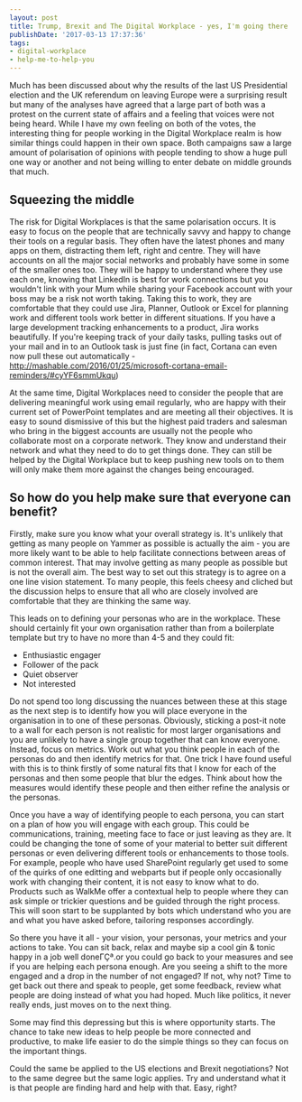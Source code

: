 ```yaml
---
layout: post
title: Trump, Brexit and The Digital Workplace - yes, I'm going there
publishDate: '2017-03-13 17:37:36'
tags:
- digital-workplace
- help-me-to-help-you
---
```


Much has been discussed about why the results of the last US Presidential election and the UK referendum on leaving Europe were a surprising result but many of the analyses have agreed that a large part of both was a protest on the current state of affairs and a feeling that voices were not being heard. While I have my own feeling on both of the votes, the interesting thing for people working in the Digital Workplace realm is how similar things could happen in their own space. Both campaigns saw a large amount of polarisation of opinions with people tending to show a huge pull one way or another and not being willing to enter debate on middle grounds that much. 

## Squeezing the middle

The risk for Digital Workplaces is that the same polarisation occurs. It is easy to focus on the people that are technically savvy and happy to change their tools on a regular basis. They often have the latest phones and many apps on them, distracting them left, right and centre. They will have accounts on all the major social networks and probably have some in some of the smaller ones too. They will be happy to understand where they use each one, knowing that LinkedIn is best for work connections but you wouldn't link with your Mum while sharing your Facebook account with your boss may be a risk not worth taking. Taking this to work, they are comfortable that they could use Jira, Planner, Outlook or Excel for planning work and different tools work better in different situations. If you have a large development tracking enhancements to a product, Jira works beautifully. If you're keeping track of your daily tasks, pulling tasks out of your mail and in to an Outlook task is just fine (in fact, Cortana can even now pull these out automatically -http://mashable.com/2016/01/25/microsoft-cortana-email-reminders/#cyYF6smmUkqu) 

At the same time, Digital Workplaces need to consider the people that are delivering meaningful work using email regularly, who are happy with their current set of PowerPoint templates and are meeting all their objectives. It is easy to sound dismissive of this but the highest paid traders and salesman who bring in the biggest accounts are usually not the people who collaborate most on a corporate network. They know and understand their network and what they need to do to get things done. They can still be helped by the Digital Workplace but to keep pushing new tools on to them will only make them more against the changes being encouraged.

## So how do you help make sure that everyone can benefit?

Firstly, make sure you know what your overall strategy is. It's unlikely that getting as many people on Yammer as possible is actually the aim - you are more likely want to be able to help facilitate connections between areas of common interest. That may involve getting as many people as possible but is not the overall aim. The best way to set out this strategy is to agree on a one line vision statement. To many people, this feels cheesy and cliched but the discussion helps to ensure that all who are closely involved are comfortable that they are thinking the same way.

This leads on to defining your personas who are in the workplace. These should certainly fit your own organisation rather than from a boilerplate template but try to have no more than 4-5 and they could fit:

* Enthusiastic engager
* Follower of the pack
* Quiet observer
* Not interested

Do not spend too long discussing the nuances between these at this stage as the next step is to identify how you will place everyone in the organisation in to one of these personas. Obviously, sticking a post-it note to a wall for each person is not realistic for most larger organisations and you are unlikely to have a single group together that can know everyone. Instead, focus on metrics. Work out what you think people in each of the personas do and then identify metrics for that. One trick I have found useful with this is to think firstly of some natural fits that I know for each of the personas and then some people that blur the edges. Think about how the measures would identify these people and then either refine the analysis or the personas.

Once you have a way of identifying people to each persona, you can start on a plan of how you will engage with each group. This could be communications, training, meeting face to face or just leaving as they are. It could be changing the tone of some of your material to better suit different personas or even delivering different tools or enhancements to those tools. For example, people who have used SharePoint regularly get used to some of the quirks of one editting and webparts but if people only occasionally work with changing their content, it is not easy to know what to do. Products such as WalkMe offer a contextual help to people where they can ask simple or trickier questions and be guided through the right process. This will soon start to be supplanted by bots which understand who you are and what you have asked before, tailoring responses accordingly.

So there you have it all - your vision, your personas, your metrics and your actions to take. You can sit back, relax and maybe sip a cool gin & tonic happy in a job well doneΓÇª.or you could go back to your measures and see if you are helping each persona enough. Are you seeing a shift to the more engaged and a drop in the number of not engaged? If not, why not? Time to get back out there and speak to people, get some feedback, review what people are doing instead of what you had hoped. Much like politics, it never really ends, just moves on to the next thing.

Some may find this depressing but this is where opportunity starts. The chance to take new ideas to help people be more connected and productive, to make life easier to do the simple things so they can focus on the important things.

Could the same be applied to the US elections and Brexit negotiations? Not to the same degree but the same logic applies. Try and understand what it is that people are finding hard and help with that. Easy, right?

